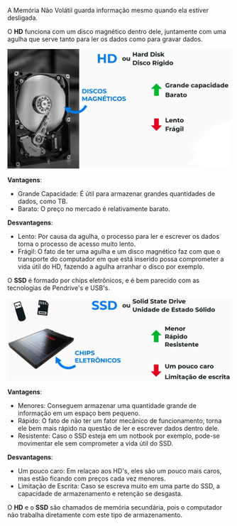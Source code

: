A Memória Não Volátil guarda informação mesmo quando ela estiver desligada.

O **HD** funciona com um disco magnético dentro dele, juntamente com uma agulha que serve tanto para ler os dados como para gravar dados.

![HDD](https://raw.githubusercontent.com/Volaxy/Course-Alura-Computacao-Arquitetura-de-computadores-Por-tras-de-como-seu-programa-funciona/master/Images/02/01-HDD.png)

**Vantagens**:
* Grande Capacidade: É útil para armazenar grandes quantidades de dados, como TB.
* Barato: O preço no mercado é relativamente barato.

**Desvantagens**:
* Lento: Por causa da agulha, o processo para ler e escrever os dados torna o processo de acesso muito lento.
* Frágil: O fato de ter uma agulha e um disco magnético faz com que o transporte do computador em que está inserido possa comprometer a vida útil do HD, fazendo a agulha arranhar o disco por exemplo.

O **SSD** é formado por chips eletrônicos, e é bem parecido com as tecnologias de Pendrive's e USB's.

![SSD](https://raw.githubusercontent.com/Volaxy/Course-Alura-Computacao-Arquitetura-de-computadores-Por-tras-de-como-seu-programa-funciona/master/Images/02/01-SSD.png)

**Vantagens**:
* Menores: Conseguem armazenar uma quantidade grande de informação em um espaço bem pequeno.
* Rápido: O fato de não ter um fator mecânico de funcionamento, torna ele bem mais rápido na questão de ler e escrever dados dentro dele.
* Resistente: Caso o SSD esteja em um notbook por exemplo, pode-se movimentar ele sem comprometer a vida útil do SSD.

**Desvantagens**:
* Um pouco caro: Em relaçao aos HD's, eles são um pouco mais caros, mas estão ficando com preços cada vez menores.
* Limitação de Escrita: Caso se escreva muito em uma parte do SSD, a capacidade de armazenamento e retenção se desgasta.

O **HD** e o **SSD** são chamados de memória secundária, pois o computador não trabalha diretamente com este tipo de armazenamento.